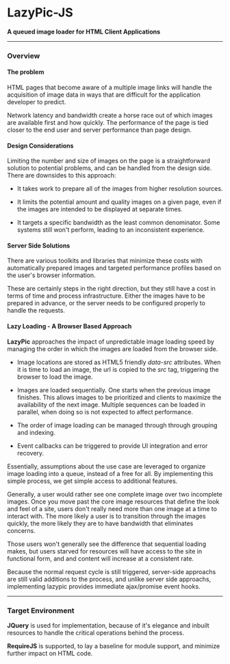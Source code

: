 LazyPic-JS
====

**A queued image loader for HTML Client Applications**

---

### Overview

#### The problem

HTML pages that become aware of a multiple image links will handle the acquisition of image data in ways that are difficult for the application developer to predict.  

Network latency and bandwidth create a horse race out of which images are available first and how quickly.  The performance of the page is tied closer to the end user and server performance than page design.

#### Design Considerations

Limiting the number and size of images on the page is a straightforward solution to potential problems, and can be handled from the design side.  There are downsides to this approach: 

* It takes work to prepare all of the images from higher resolution sources.

* It limits the potential amount and quality images on a given page, even if the images are intended to be displayed at separate times.

* It targets a specific bandwidth as the least common denominator.  Some systems still won't perform, leading to an inconsistent experience.

#### Server Side Solutions

There are various toolkits and libraries that minimize these costs with automatically prepared images and targeted performance profiles based on the user's browser information.

These are certainly steps in the right direction, but they still have a cost in terms of time and process infrastructure.  Either the images have to be prepared in advance, or the server needs to be configured properly to handle the requests.



#### Lazy Loading - A Browser Based Approach

**LazyPic** approaches the impact of unpredictable image loading speed by managing the order in which the images are loaded from the browser side.  

* Image locations are stored as HTML5 friendly *data-src* attributes.  When it is time to load an image, the url is copied to the *src* tag, triggering the browser to load the image.  

* Images are loaded sequentially.  One starts when the previous image finishes.  This allows images to be prioritized and clients to maximize the availability of the next image.  Multiple sequences can be loaded in parallel, when doing so is not expected to affect performance.
 
* The order of image loading can be managed through through grouping and indexing. 

* Event callbacks can be triggered to provide UI integration and error recovery.

Essentially, assumptions about the use case are leveraged to organize image loading into a queue, instead of a free for all.  By implementing this simple process, we get simple access to additional features.

Generally, a user would rather see one complete image over two incomplete images.  Once you move past the core image resources that define the look and feel of a site, users don't really need more than one image at a time to interact with.  The more likely a user is to transition through the images quickly, the more likely they are to have bandwidth that eliminates concerns.

Those users won't generally see the difference that sequential loading makes, but users starved for resources will have access to the site in functional form, and and content will increase at a consistent rate.

Because the normal request cycle is still triggered, server-side approachs are still valid additions to the process, and unlike server side approachs, implementing lazypic provides immediate ajax/promise event hooks.

- - -

### Target Environment

**JQuery** is used for implementation, because of it's elegance and inbuilt resources to handle the critical operations behind the process.

**RequireJS** is supported, to lay a baseline for module support, and minimize further impact on HTML code.


